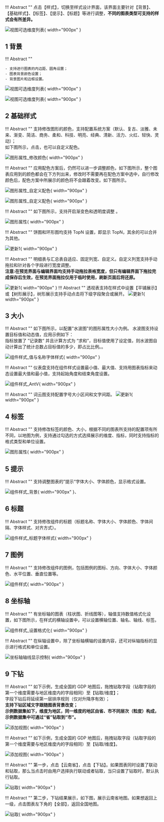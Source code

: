 !!! Abstract ""
    点击【样式】，切换至样式设计界面，该界面主要针对【背景】、【基础样式】、【标签】、【提示】、【标题】等进行调整，**不同的图表类型可支持的样式会有所差异。**

![视图可选维度列表](../../img/view_generation/2.0数据大屏图表样式界面.png){ width="900px" }

## 1 背景
!!! Abstract ""

    - 支持进行图表的内边距、圆角设置；
    - 图表背景颜色设置；
    - 背景图片和边框设置。
![视图可选维度列表](../../img/view_generation/2.0数据大屏样式背景.png){ width="900px" }

![视图可选维度列表](../../img/view_generation/2.0数据大屏样式背景设置.png){ width="900px" }

## 2 基础样式

!!! Abstract ""
    支持修改图形的颜色，支持配置系统方案（默认、复古、淡雅、未来、渐变、简洁、商务、柔和、科技、明亮、经典、清新、活力、火红、轻快、灵动）；  
    如下图所示，点击，也可以自定义配色。

![图形属性_修改颜色](../../img/view_generation/2.0数据大屏样式基础样式.png){ width="900px" }

!!! Abstract ""
    应用配色方案后，仍然可以进一步调整颜色，如下图所示，整个图表应用到的颜色都会在下方列出来，修改时不需要再在配色方案中选中，自行修改颜色后，配色方案中所展示的颜色将不会跟着改变。如下图所示。

![图形属性_自定义配色](../../img/view_generation/2.0数据大屏配色方案.png){ width="900px" }

![图形属性_自定义配色](../../img/view_generation/2.0数据大屏自定义颜色.png){ width="900px" }

!!! Abstract ""
    如下图所示，支持开启渐变色和透明度调整 。

![图形属性](../../img/view_generation/2.0数据大屏透明度.png){ width="900px" }

!!! Abstract ""
    饼图和环形图均支持 TopN 设置，即显示 TopN，其余的可以合并为其他。

![更新1](../../newimg/数据大屏饼图TOPN.png){ width="900px" }

!!! Abstract ""
    明细表与汇总表自适应、固定列宽、自定义。自定义列宽支持手动拖拉和针对各个字段进行宽度调整。   
    **注意:在预览界面与编辑界面均支持手动拖拉表格宽度，但只有编辑界面下拖拉完成保存后生效，在预览界面拖拉仅用于临时使用，刷新页面后将还原。**

![更新1](../../newimg/数据大屏自定义列宽.png){ width="900px" }
!!! Abstract ""
    透视表支持在样式中设置【平铺展示】或【树形展示】，树形展示支持手动点击将下级字段聚合或展开。
![更新1](../../newimg/透视表树状展示.gif){ width="900px" }

## 3 大小

!!! Abstract ""
    如下图所示，以配置"水波图"的图形属性大小为例。
    水波图支持设置目标值和动态值，应用示例如下：    
    指标放置了 ”记录数“ 并且计算方式为 “求和”，目标值使用了设定值，则水波图自动计算出了统计总数占目标值的多少，即占比比例。。

![组件样式_值与名称字体样式](../../img/view_generation/2.0数据大屏样式大小设置.png){ width="900px" }


!!! Abstract ""
    仪表盘支持在组件样式设置最小值、最大值、支持用图表指标来动态设置最大值和最小值，支持起始角度和结束角度设置。

![组件样式_AntV](../../img/view_generation/2.0数据大屏仪表盘动态值.png){ width="900px" }


!!! Abstract ""
    词云图支持配置字号大小区间和文字间距。
![更新1](../../newimg/数据大屏词云图间隙.png){ width="900px" }

## 4 标签

!!! Abstract ""
    支持修改标签的颜色、大小，根据不同的图表所支持的配置项有所不同，以地图为例，支持通过勾选的方式选择展示的维度、指标，同时支持指标的格式类型和单位设置。

![图形属性](../../img/view_generation/2.0数据大屏标签设置.png){ width="900px" }


## 5 提示

!!! Abstract ""
    支持调整图表的”提示“字体大小、字体颜色，显示格式设置。

![组件样式_背景](../../img/view_generation/2.0数据大屏提示设置.png){ width="900px" }、

## 6 标题

!!! Abstract ""
    支持修改组件的标题（标题名称、字体大小、字体颜色、字体间隔、字体样式、对齐方式）。

![组件样式_标题字体样式](../../img/view_generation/2.0数据大屏标题设置.png){ width="900px" }

## 7 图例

!!! Abstract ""
    支持修改组件的图例，包括图例的图标、方向、字体大小、字体颜色、水平位置、垂直位置等。

![组件样式](../../img/view_generation/2.0数据大屏图例设置.png){ width="900px" }

## 8 坐标轴

!!! Abstract ""
    有坐标轴的图表（柱状图、折线图等），轴值支持数值格式化设置，如下图所示，在样式的横轴设置中，可以设置横轴位置、轴名、轴线、标签。

![组件样式_设置格式化](../../img/view_generation/2.0数据大屏坐标轴横轴.png){ width="900px" }

!!! Abstract ""
    在纵轴设置中，除了坐标轴横轴的设置内容，还可对纵轴指标的显示进行格式和单位设置。

![坐标轴轴线显示控制](../../img/view_generation/2.0数据大屏坐标轴宗轴.png){ width="900px" }

## 9 下钻

!!! Abstract ""
    如下示例，生成全国的 GDP 地图后，拖拽钻取字段（钻取字段的第一个维度需要与地区维度内的字段相同）至【钻取/维度】；  
    字段下钻后将延续第一层排序规则（仅对升降序有效）；  
    **支持下钻区域文字跟随图表背景改变；**  
    **示例数据集如下，维度为地区，同一维度的地区由省、市不同层次（粒度）构成，示例数据集中可通过“省”钻取到“市”。**

![添加视图](../../img/view_generation/2.0数据大屏明细数据.png){ width="900px" }

!!! Abstract ""
    如下示例，生成全国的 GDP 地图后，拖拽钻取字段（钻取字段的第一个维度需要与地区维度内的字段相同）至【钻取/维度】。

![添加视图](../../img/view_generation/2.0数据大屏明细数据.png){ width="900px" }

!!! Abstract ""
    第一步，点击【云南省】，点击【下钻】。如果图表同时设置了联动和钻取，那么当点击时由用户选择执行联动或者钻取，当只设置了钻取时，默认执行钻取。

![钻取](../../img/view_generation/2.0数据大屏数据下钻点击云南.png){ width="900px" }

!!! Abstract ""
    第二步，下钻结果展示，如下图，展示云南省地图。如果想返回上一级，点击图表左下角的【全部】，返回全国地图。

![钻取](../../img/view_generation/2.0数据下钻效果.png){ width="900px" }